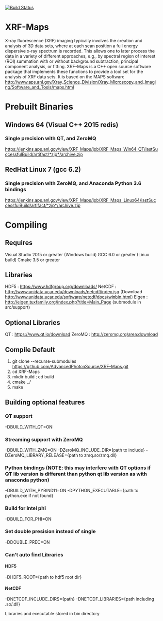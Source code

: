 [![Build Status](https://travis-ci.org/aglowacki/XRF-Maps.svg?branch=master)](https://travis-ci.org/aglowacki/XRF-Maps)

# XRF-Maps

X-ray fluorescence (XRF) imaging typically involves the creation and analysis of 3D data sets, where at each scan position a full energy dispersive x-ray spectrum is recorded. This allows one to later process the data in a variety of different approaches, e.g., by spectral region of interest (ROI) summation with or without background subtraction, principal component analysis, or fitting. XRF-Maps is a C++ open source software package that implements these functions to provide a tool set for the analysis of XRF data sets. It is based on the MAPS software http://www.aps.anl.gov/Xray_Science_Division/Xray_Microscopy_and_Imaging/Software_and_Tools/maps.html

# Prebuilt Binaries
## Windows 64 (Visual C++ 2015 redis)
### Single precision with QT, and ZeroMQ
 https://jenkins.aps.anl.gov/view/XRF_Maps/job/XRF_Maps_Win64_QT/lastSuccessfulBuild/artifact/*zip*/archive.zip

## RedHat Linux 7 (gcc 6.2)
### Single precision with ZeroMQ, and Anaconda Python 3.6 bindings
 https://jenkins.aps.anl.gov/view/XRF_Maps/job/XRF_Maps_Linux64/lastSuccessfulBuild/artifact/*zip*/archive.zip

# Compiling
## Requires 
Visual Studio 2015 or greater (Windows build)
GCC 6.0 or greater (Linux build)
Cmake 3.5 or greater

## Libraries
 HDF5 : https://www.hdfgroup.org/downloads/
 NetCDF : http://www.unidata.ucar.edu/downloads/netcdf/index.jsp (Download http://www.unidata.ucar.edu/software/netcdf/docs/winbin.html)
 Eigen : http://eigen.tuxfamily.org/index.php?title=Main_Page (submodule in src/support)

## Optional Libraries
 QT : https://www.qt.io/download
 ZeroMQ : http://zeromq.org/area:download


## Compile Default
 1) git clone --recurse-submodules https://github.com/AdvancedPhotonSource/XRF-Maps.git
 2) cd XRF-Maps
 3) mkdir build ; cd build
 4) cmake ../
 5) make

## Building optional features
### QT support 
 -DBUILD_WITH_QT=ON

### Streaming support with ZeroMQ
 -DBUILD_WITH_ZMQ=ON -DZeroMQ_INCLUDE_DIR={path to include} -DZeroMQ_LIBRARY_RELEASE={path to zmq.so/zmq.dll}

### Python bindings (NOTE: this may interfere with QT options if QT lib version is different than python qt lib version as with anaconda python)
 -DBUILD_WITH_PYBIND11=ON 
 -DPYTHON_EXECUTABLE={path to python.exe if not found}

### Build for intel phi
 -DBUILD_FOR_PHI=ON

### Set double presision instead of single
 -DDOUBLE_PREC=ON

### Can't auto find Libraries
#### HDF5
 -DHDF5_ROOT={path to hdf5 root dir}

#### NetCDF
 -DNETCDF_INCLUDE_DIRS={path} -DNETCDF_LIBRARIES={path including .so/.dll}


 Libraries and executable stored in bin directory
